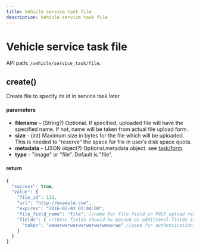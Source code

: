 ```yaml
---
title: Vehicle service task file
description: Vehicle service task file
---
```


# Vehicle service task file

API path: `/vehicle/service_task/file`.

## create()

Create file to specify its id in service task later

#### parameters

*   **filename** – (String?) Optional. If specified, uploaded file will have the specified name. If not, name will be taken from actual file upload form.
*   **size** - (int) Maximum size in bytes for the file which will be uploaded. This is needed to “reserve” the space for file in user’s disk space quota. 
*   **metadata** - (JSON object?) Optional.metadata object. see [task/form](../../../field_service/task/form/form.md#read).
*   **type** - "image" or "file". Default is "file".

#### return
```js
{
  "success": true,
  "value": {
    "file_id": 111, 
    "url": "http://example.com",
    "expires": "2016-02-03 03:04:00",
    "file_field_name": "file", //name for file field in POST upload request
    "fields": { //these fields should be passed as additional fields in POST upload request, field with file must be the last one
      "token": "wewerwerwerwerwerwerwewerwe" //used for authentication of upload
    }
  }
}
```
